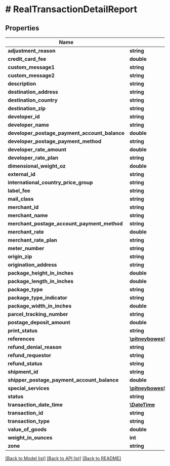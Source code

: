 # # RealTransactionDetailReport

## Properties

Name | Type | Description | Notes
------------ | ------------- | ------------- | -------------
**adjustment_reason** | **string** |  | [optional] 
**credit_card_fee** | **double** |  | [optional] 
**custom_message1** | **string** |  | [optional] 
**custom_message2** | **string** |  | [optional] 
**description** | **string** |  | [optional] 
**destination_address** | **string** |  | [optional] 
**destination_country** | **string** |  | [optional] 
**destination_zip** | **string** |  | [optional] 
**developer_id** | **string** |  | [optional] 
**developer_name** | **string** |  | [optional] 
**developer_postage_payment_account_balance** | **double** |  | [optional] 
**developer_postage_payment_method** | **string** |  | [optional] 
**developer_rate_amount** | **double** |  | [optional] 
**developer_rate_plan** | **string** |  | [optional] 
**dimensional_weight_oz** | **double** |  | [optional] 
**external_id** | **string** |  | [optional] 
**international_country_price_group** | **string** |  | [optional] 
**label_fee** | **string** |  | [optional] 
**mail_class** | **string** |  | [optional] 
**merchant_id** | **string** |  | [optional] 
**merchant_name** | **string** |  | [optional] 
**merchant_postage_account_payment_method** | **string** |  | [optional] 
**merchant_rate** | **double** |  | [optional] 
**merchant_rate_plan** | **string** |  | [optional] 
**meter_number** | **string** |  | [optional] 
**origin_zip** | **string** |  | [optional] 
**origination_address** | **string** |  | [optional] 
**package_height_in_inches** | **double** |  | [optional] 
**package_length_in_inches** | **double** |  | [optional] 
**package_type** | **string** |  | [optional] 
**package_type_indicator** | **string** |  | [optional] 
**package_width_in_inches** | **double** |  | [optional] 
**parcel_tracking_number** | **string** |  | [optional] 
**postage_deposit_amount** | **double** |  | [optional] 
**print_status** | **string** |  | [optional] 
**references** | [**\pitneybowesShipping\shippingApi.model\Parameter[]**](Parameter.md) |  | [optional] 
**refund_denial_reason** | **string** |  | [optional] 
**refund_requestor** | **string** |  | [optional] 
**refund_status** | **string** |  | [optional] 
**shipment_id** | **string** |  | [optional] 
**shipper_postage_payment_account_balance** | **double** |  | [optional] 
**special_services** | [**\pitneybowesShipping\shippingApi.model\SpecialService[]**](SpecialService.md) |  | [optional] 
**status** | **string** |  | [optional] 
**transaction_date_time** | [**\DateTime**](\DateTime.md) |  | [optional] 
**transaction_id** | **string** |  | [optional] 
**transaction_type** | **string** |  | [optional] 
**value_of_goods** | **double** |  | [optional] 
**weight_in_ounces** | **int** |  | [optional] 
**zone** | **string** |  | [optional] 

[[Back to Model list]](../../README.md#documentation-for-models) [[Back to API list]](../../README.md#documentation-for-api-endpoints) [[Back to README]](../../README.md)


